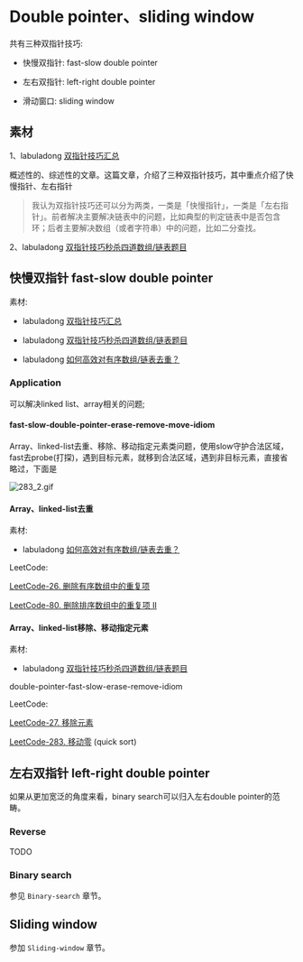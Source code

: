 # Double pointer、sliding window

共有三种双指针技巧:

- 快慢双指针: fast-slow double pointer

- 左右双指针: left-right double pointer 

- 滑动窗口: sliding window



## 素材

1、labuladong [双指针技巧汇总](https://mp.weixin.qq.com/s/yLc7-CZdti8gEMGWhd0JTg)

概述性的、综述性的文章。这篇文章，介绍了三种双指针技巧，其中重点介绍了快慢指针、左右指针

> 我认为双指针技巧还可以分为两类，一类是「快慢指针」，一类是「左右指针」。前者解决主要解决链表中的问题，比如典型的判定链表中是否包含环；后者主要解决数组（或者字符串）中的问题，比如二分查找。

2、labuladong [双指针技巧秒杀四道数组/链表题目](https://mp.weixin.qq.com/s/55UPwGL0-Vgdh8wUEPXpMQ) 



## 快慢双指针 fast-slow double pointer

素材: 

- labuladong [双指针技巧汇总](https://mp.weixin.qq.com/s/yLc7-CZdti8gEMGWhd0JTg) 

- labuladong  [双指针技巧秒杀四道数组/链表题目](https://mp.weixin.qq.com/s/55UPwGL0-Vgdh8wUEPXpMQ) 
- labuladong [如何高效对有序数组/链表去重？](https://mp.weixin.qq.com/s/6Eb7gKqNqXH9B0hSZvMs5A) 



### Application

可以解决linked list、array相关的问题;

#### fast-slow-double-pointer-erase-remove-move-idiom

Array、linked-list去重、移除、移动指定元素类问题，使用slow守护合法区域，fast去probe(打探)，遇到目标元素，就移到合法区域，遇到非目标元素，直接省略过，下面是



![283_2.gif](https://pic.leetcode-cn.com/36d1ac5d689101cbf9947465e94753c626eab7fcb736ae2175f5d87ebc85fdf0-283_2.gif)

#### Array、linked-list去重

素材: 

- labuladong [如何高效对有序数组/链表去重？](https://mp.weixin.qq.com/s/6Eb7gKqNqXH9B0hSZvMs5A) 

LeetCode: 

[LeetCode-26. 删除有序数组中的重复项](https://leetcode.cn/problems/remove-duplicates-from-sorted-array/) 

[LeetCode-80. 删除排序数组中的重复项 II](https://leetcode.cn/problems/remove-duplicates-from-sorted-array-ii/) 



#### Array、linked-list移除、移动指定元素

素材:

- labuladong  [双指针技巧秒杀四道数组/链表题目](https://mp.weixin.qq.com/s/55UPwGL0-Vgdh8wUEPXpMQ) 

double-pointer-fast-slow-erase-remove-idiom

LeetCode: 

[LeetCode-27. 移除元素](https://leetcode.cn/problems/remove-element/) 

[LeetCode-283. 移动零](https://leetcode.cn/problems/move-zeroes/)  (quick sort)



## 左右双指针 left-right double pointer 

如果从更加宽泛的角度来看，binary search可以归入左右double pointer的范畴。



### Reverse

TODO



### Binary search

参见 `Binary-search` 章节。

## Sliding window

参加 `Sliding-window` 章节。
